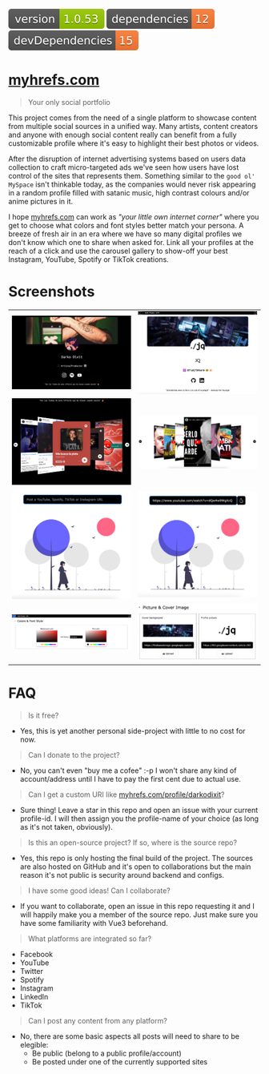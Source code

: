 <img src=".ci_badges/npm-version-badge.svg" /> <img src=".ci_badges/npm-dependencies-badge.svg" /> <img src=".ci_badges/npm-devdependencies-badge.svg" />

# [myhrefs.com](https://myrefs.com)
> Your only social portfolio

This project comes from the need of a single platform to showcase content from multiple social sources in a unified way.
Many artists, content creators and anyone with enough social content really can benefit from a fully customizable profile where it's easy to highlight their best photos or videos.

After the disruption of internet advertising systems based on users data collection to craft micro-targeted ads we've seen how users have lost control of the sites that represents them. Something similar to the `good ol' MySpace` isn't thinkable today, as the companies would never risk appearing in a random profile filled with satanic music, high contrast colours and/or anime pictures in it.

I hope [myhrefs.com](https://myrefs.com) can work as _"your little own internet corner"_ where you get to choose what colors and font styles better match your persona. A breeze of fresh air in an era where we have so many digital profiles we don't know which one to share when asked for. Link all your profiles at the reach of a click and use the carousel gallery to show-off your best Instagram, YouTube, Spotify or TikTok creations.

# Screenshots

|   |   |
|---|---|
| ![demo_public_profile](demo_imgs/demo_public_profile.png) | ![demo_own_profile](demo_imgs/demo_own_profile.png) |
| ![demo_carousel1](demo_imgs/demo_carousel1.png) | ![demo_carousel2](demo_imgs/demo_carousel2.png) |
| ![demo_post_input1](demo_imgs/demo_post_input1.png) | ![demo_post_input2](demo_imgs/demo_post_input2.png) |
| ![demo_edit_style](demo_imgs/demo_edit_style.png) | ![demo_edit_imgs](demo_imgs/demo_edit_imgs.png) |

# FAQ

> Is it free?
- Yes, this is yet another personal side-project with little to no cost for now.

> Can I donate to the project?
- No, you can't even "buy me a cofee" :-p I won't share any kind of account/address until I have to pay the first cent due to actual use.

> Can I get a custom URI like [myhrefs.com/profile/darkodixit](https://myhrefs.com/profile/darkodixit)?
- Sure thing! Leave a star in this repo and open an issue with your current profile-id. I will then assign you the profile-name of your choice (as long as it's not taken, obviously).

> Is this an open-source project? If so, where is the source repo?
- Yes, this repo is only hosting the final build of the project. The sources are also hosted on GitHub and it's open to collaborations but the main reason it's not public is security around backend and configs.

> I have some good ideas! Can I collaborate?
- If you want to collaborate, open an issue in this repo requesting it and I will happily make you a member of the source repo. Just make sure you have some familiarity with Vue3 beforehand.

> What platforms are integrated so far?
- Facebook
- YouTube
- Twitter
- Spotify
- Instagram
- LinkedIn
- TikTok

> Can I post any content from any platform?
- No, there are some basic aspects all posts will need to share to be elegible:
    * Be public (belong to a public profile/account)
    * Be posted under one of the currently supported sites

